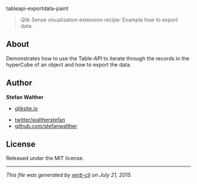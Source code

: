 tableapi-exportdata-paint

> Qlik Sense visualization extension recipe: Example how to export data.

## About

Demonstrates how to use the Table-API to iterate through the records in the hyperCube of an object and how to export the data.

## Author

**Stefan Walther**

+ [qliksite.io](http://qliksite.io)
* [twitter/waltherstefan](http://twitter.com/waltherstefan)
* [github.com/stefanwalther](http://github.com/stefanwalther)

## License

Released under the MIT license.

***

_This file was generated by [verb-cli](https://github.com/assemble/verb-cli) on July 21, 2015._